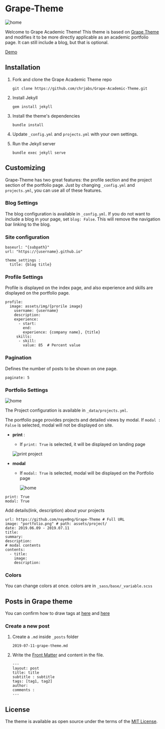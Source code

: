 # Grape-Theme

![home](./assets/img/home.png)

Welcome to Grape Academic Theme!
This theme is based on [Grape Theme](https://github.com/naye0ng/Grape-Theme) and modifies it to be more directly applicable as an academic portfolio page.
It can still include a blog, but that is optional.

[Demo](https://grape-theme.netlify.com)

## Installation

1. Fork and clone the Grape Academic Theme repo

   ```
   git clone https://github.com/chrjabs/Grape-Academic-Theme.git
   ```

2. Install Jekyll 

   ```
   gem install jekyll
   ```

3. Install the theme's dependencies

   ```
   bundle install
   ```

4. Update `_config.yml` and `projects.yml` with your own settings.

5. Run the Jekyll server

   ```
   bundle exec jekyll serve
   ```

## Customizing

Grape-Theme has two great features: the profile section and the project section of the portfolio page. Just by changing `_config.yml` and `projects.yml`, you can use all of these features.

### Blog Settings

The blog configuration is available in `_config.yml`.
If you do not want to include a blog in your page, set `blog: False`.
This will remove the navigation bar linking to the blog.

### Site configuration

```
baseurl: "{subpath}"
url: "https://{username}.github.io"

theme_settings :
  title: {blog title}
```

### Profile Settings

Profile is displayed on the index page, and also experience and skills are displayed on the portfolio page.

```
profile:
  image: assets/img/{prorile image}
    username: {username}
    description: 
    experience:
      - start:
        end: 
        experience: {company name}, {title}
     skills: 
      - skill: 
        value: 85  # Percent value
```

### Pagination

Defines the number of posts to be shown on one page.

```
paginate: 5
```

### Portfolio Settings

![home](./assets/img/portfolio.png)

The Project configuration is available in `_data/projects.yml`.

The portfolio page provides projects and detailed views by modal.
If `modal : False` is selected, modal will not be displayed on site. 

- **print** : 
  
  - If `print: True` is selected, it will be displayed on landing page
  
   ![print project](./assets/img/print-project.png)
  
- **modal** 
  
  - If `modal: True` is selected, modal will be displayed on the Portfolio page
  
    ![home](./assets/img/modal.png)

```
print: True
modal: True  
```

Add details(link, description) about your projects

```
url: https://github.com/naye0ng/Grape-Theme # Full URL
image: "portfolio.png" # path: assets/project/
date: 2019.06.09 - 2019.07.11
title: 
summary: 
description:  
# modal contents
contents:
  - title:
    image:      	    
    description: 
```

### Colors

You can change colors at once. colors are in `_sass/base/_variable.scss`

## Posts in Grape theme

You can confirm how to draw tags at [here](https://grape-theme.netlify.com/2019/06/08/markdown-and-html.html) and [here](https://grape-theme.netlify.com/2019/06/09/grape-theme-style.html)

### Create a new post

1. Create a `.md` inside `_posts` folder
   ```
   2019-07-11-grape-theme.md
   ```

2. Write the [Front Matter](https://jekyllrb.com/docs/front-matter/) and content in the file.
   ```
   ---
   layout: post
   title: title
   subtitle : subtitle
   tags: [tag1, tag2]
   author: 
   comments : 
   ---
   ```

## License

The theme is available as open source under the terms of the [MIT License](https://opensource.org/licenses/MIT).